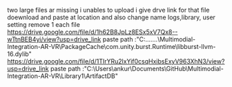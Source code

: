 two large files ar missing  i unables to upload i give drve link for that file doewnload and paste at location and
 also change name logs,library, user setting remove 1 each file
 https://drive.google.com/file/d/1h62B8JpLz8ESx5xV7Qx8--wTtnBEB4yi/view?usp=drive_link
 paste path :"C:.......\Multimodial-Integration-AR-VR\PackageCache\com.unity.burst\.Runtime\libburst-llvm-16.dylib"
 https://drive.google.com/file/d/1TIrYRu2lxYif0csqHxibsExyV963XhN3/view?usp=drive_link
 paste path :"C:\Users\ankur\Documents\GitHub\Multimodial-Integration-AR-VR\Library1\ArtifactDB"
